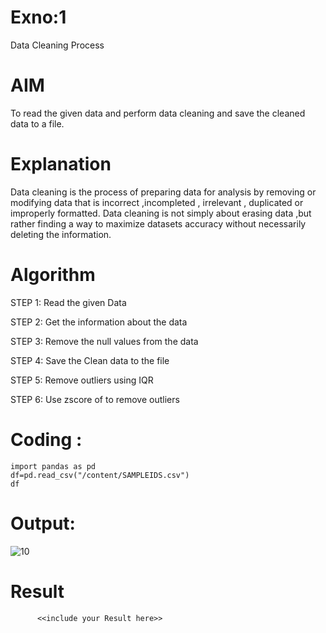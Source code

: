 # Exno:1
Data Cleaning Process

# AIM
To read the given data and perform data cleaning and save the cleaned data to a file.

# Explanation
Data cleaning is the process of preparing data for analysis by removing or modifying data that is incorrect ,incompleted , irrelevant , duplicated or improperly formatted. Data cleaning is not simply about erasing data ,but rather finding a way to maximize datasets accuracy without necessarily deleting the information.

# Algorithm
STEP 1: Read the given Data

STEP 2: Get the information about the data

STEP 3: Remove the null values from the data

STEP 4: Save the Clean data to the file

STEP 5: Remove outliers using IQR

STEP 6: Use zscore of to remove outliers

# Coding :
```
import pandas as pd
df=pd.read_csv("/content/SAMPLEIDS.csv")
df
```
# Output:
![10](https://github.com/Ajith1413/exno1/assets/139842524/58c4a326-0478-4255-9d86-b53348c183d2)

# Result
          <<include your Result here>>
